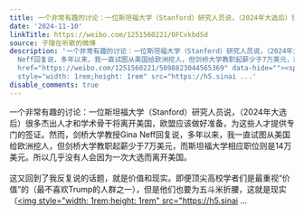 ```yaml
---
title: 一个非常有趣的讨论：一位斯坦福大学（Stanford）研究人员说，（2024年大选后）很多杰出人才和学术骨干将离开美国，欧盟应该做好准备，为这些人才提供专门的签证...
date: '2024-11-10'
linkTitle: https://weibo.com/1251560221/OFCvkbdSd
source: 子陵在听歌的微博
description: '一个非常有趣的讨论：一位斯坦福大学（Stanford）研究人员说，（2024年大选后）很多杰出人才和学术骨干将离开美国，欧盟应该做好准备，为这些人才提供专门的签证。然而，剑桥大学教授Gina
  Neff回复说，多年以来，我一直试图从美国给欧洲挖人，但剑桥大学教职起薪少于7万美元，而斯坦福大学相应职位则是14万美元。所以几乎没有人会因为一次大选而离开美国。<br><br>这又回到了我反复说的话题，就是价值和现实。即便顶尖高校学者们是最重视“价值”的（最不喜欢Trump的人群之一），但是他们也要为五斗米折腰，这就是现实（<a
  href="https://weibo.com/1251560221/5098823044565369" data-hide=""><span class="url-icon"><img
  style="width: 1rem;height: 1rem" src="https://h5.sinai ...'
disable_comments: true
---
```

一个非常有趣的讨论：一位斯坦福大学（Stanford）研究人员说，（2024年大选后）很多杰出人才和学术骨干将离开美国，欧盟应该做好准备，为这些人才提供专门的签证。然而，剑桥大学教授Gina Neff回复说，多年以来，我一直试图从美国给欧洲挖人，但剑桥大学教职起薪少于7万美元，而斯坦福大学相应职位则是14万美元。所以几乎没有人会因为一次大选而离开美国。<br><br>这又回到了我反复说的话题，就是价值和现实。即便顶尖高校学者们是最重视“价值”的（最不喜欢Trump的人群之一），但是他们也要为五斗米折腰，这就是现实（<a href="https://weibo.com/1251560221/5098823044565369" data-hide=""><span class="url-icon"><img style="width: 1rem;height: 1rem" src="https://h5.sinai ...
